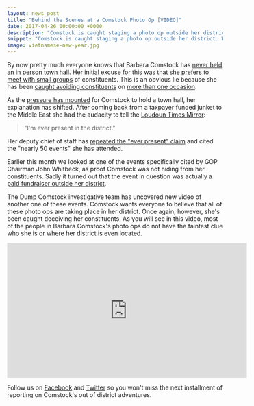 ```yaml
---
layout: news_post
title: "Behind the Scenes at a Comstock Photo Op [VIDEO]"
date: 2017-04-26 00:00:00 +0000
description: "Comstock is caught staging a photo op outside her district. Watch as she explains where her district is located."
snippet: "Comstock is caught staging a photo op outside her district. Watch as she explains where her district is located."
image: vietnamese-new-year.jpg
---
```


By now pretty much everyone knows that Barbara Comstock has [never held an in person town hall](http://www.loudountimes.com/news/editorial/editorial_hold_the_town_hall432). Her initial excuse for this was that she [prefers to meet with small groups](https://www.washingtonpost.com/local/virginia-politics/activists-plan-to-hold-town-hall-in-rep-comstocks-northern-virginia-district--with-or-without-her/2017/02/11/32306748-efb1-11e6-b4ff-ac2cf509efe5_story.html) of constituents. This is an obvious lie because she has been [caught avoiding constituents](https://www.youtube.com/watch?v=65AKfqbjnik) on [more than one occasion](https://www.youtube.com/watch?v=eijY0Oi5HbU).

As the [pressure has mounted](http://www.ibtimes.co.uk/virginia-residents-have-message-their-member-congress-do-your-job-1616592) for Comstock to hold a town hall, her explanation has shifted. After coming back from a taxpayer funded junket to the Middle East she had the audacity to tell the [Loudoun Times Mirror](http://www.loudountimes.com/news/article/an_interview_with_the_congrsswoman_rep._comstock_returns432):

> "I'm ever present in the district."

Her deputy chief of staff has [repeated the "ever present" claim](http://www.politico.com/story/2017/03/barbara-comstock-2018-seat-health-care-bill-236537) and cited the "nearly 50 events" she has attended.

Earlier this month we looked at one of the events specifically cited by GOP Chairman John Whitbeck, as proof Comstock was not hiding from her constituents. Sadly it turned out that the event in question was actually a [paid fundraiser outside her district](/gop-chairman-thinks-comstock-is-plenty-accessible/).

The Dump Comstock investigative team has uncovered new video of another one of these events. Comstock wants everyone to believe that all of these photo ops are taking place in her district. Once again, however, she's been caught deceiving her constituents. As you will see in this video, most of the people in Barbara Comstock's photo ops do not have the faintest clue who she is or where her district is even located.

<iframe width="560" height="315" src="https://www.youtube.com/embed/Cr5nLRMx2FE" frameborder="0" allowfullscreen></iframe>

Follow us on [Facebook](https://www.facebook.com/groups/dumpcomstock) and [Twitter](https://twitter.com/dumpcomstock) so you won't miss the next installment of reporting on Comstock's out of district adventures.
